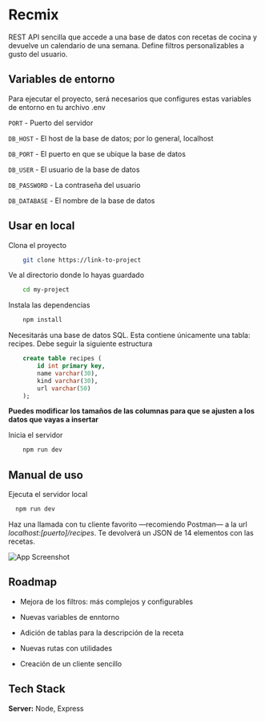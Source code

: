 
# Recmix

REST API sencilla que accede a una base de datos con recetas de cocina y devuelve un calendario de una semana. Define filtros personalizables a gusto del usuario.



## Variables de entorno

Para ejecutar el proyecto, será necesarios que configures estas variables de entorno en tu archivo .env

`PORT` - Puerto del servidor

`DB_HOST` - El host de la base de datos; por lo general, localhost

`DB_PORT` - El puerto en que se ubique la base de datos

`DB_USER` - El usuario  de la base de datos

`DB_PASSWORD` - La contraseña del usuario

`DB_DATABASE` - El nombre de la base de datos




## Usar en local

Clona el proyecto

```bash
    git clone https://link-to-project
```

Ve al directorio donde lo hayas guardado

```bash
    cd my-project
```

Instala las dependencias

```bash
    npm install
```

Necesitarás una base de datos SQL. Esta contiene únicamente una tabla: recipes. Debe seguir la siguiente estructura

```sql
    create table recipes (
        id int primary key,
        name varchar(30),
        kind varchar(30),
        url varchar(50)
    );
```
**Puedes modificar los tamaños de las columnas para que se ajusten a los datos que vayas a insertar**

Inicia el servidor

```bash
    npm run dev
```


## Manual de uso

Ejecuta el servidor local

```bash
  npm run dev
```

Haz una llamada con tu cliente favorito —recomiendo Postman— a la url *localhost:[puerto]/recipes*. Te devolverá un JSON de 14 elementos con las recetas.

![App Screenshot](https://i.ibb.co/PNmCKdK/postman-recmix.png)


## Roadmap

- Mejora de los filtros: más complejos y configurables

- Nuevas variables de enntorno

- Adición de tablas para la descripción de la receta

- Nuevas rutas con utilidades

- Creación de un cliente sencillo 

## Tech Stack

**Server:** Node, Express

